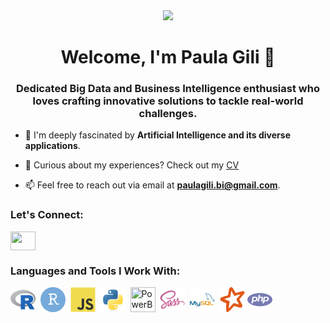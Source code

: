 
<div id="header" align="center">
    <img src="https://media.giphy.com/media/v1.Y2lkPTc5MGI3NjExcWR0MmF6ZGRwbWF2aXUzcHE0Nmdsem5wM3pmZWNuZ2trcTBtc3lzMyZlcD12MV9pbnRlcm5hbF9naWZfYnlfaWQmY3Q9Zw/26tn33aiTi1jkl6H6/giphy.gif" width="200" />
    <h1>Welcome, I'm Paula Gili 👋</h1>
        <h3>Dedicated Big Data and Business Intelligence enthusiast who loves crafting innovative solutions to tackle real-world challenges. </h3>
    
</div>

- 🔭 I'm deeply fascinated by **Artificial Intelligence and its diverse applications**.

- 📄 Curious about my experiences? Check out my [CV](https://drive.google.com/file/d/1SvRUjUYuqhKLwv9xWBUM_J66i-ZDdfPy/view?usp=share_link) 

- 📫 Feel free to reach out via email at **paulagili.bi@gmail.com**.

<h3>Let's Connect:</h3>
<p align="left">
    <a href="www.linkedin.com/in/paula-gili" target="blank"><img align="center" src="https://raw.githubusercontent.com/rahuldkjain/github-profile-readme-generator/master/src/images/icons/Social/linked-in-alt.svg" height="30" width="40" /></a>
    </p>

<h3>Languages and Tools I Work With:</h3>
<div>
    <img src="https://github.com/devicons/devicon/blob/master/icons/r/r-original.svg" title="R" alt="HTML" width="40" height="40"/>&nbsp;
    <img src="https://github.com/devicons/devicon/blob/master/icons/rstudio/rstudio-original.svg"  title="RStudio" width="40" height="40"/>&nbsp;
    <img src="https://github.com/devicons/devicon/blob/master/icons/javascript/javascript-original.svg" title="JavaScript"  width="40" height="40"/>&nbsp;
    <img src="https://raw.githubusercontent.com/devicons/devicon/master/icons/python/python-original.svg" title="Python"  width="40" height="40"/>&nbsp;
    <img src="https://github.com/xiaotwins/PowerBI-Icons/blob/main/SVG/PowerBI.svg" title="PowerBI" width="40" height="40"/>&nbsp;
    <img src="https://github.com/devicons/devicon/blob/master/icons/sass/sass-original.svg" title="Sass"  width="40" height="40"/>&nbsp;
    <img src="https://github.com/devicons/devicon/blob/master/icons/mysql/mysql-original-wordmark.svg" title="MySQL"  alt="MySQL" width="40" height="40"/>&nbsp;
    <img src="https://github.com/devicons/devicon/blob/master/icons/apachespark/apachespark-original.svg" title="Apache Spark"  width="40" height="40"/>
    <img src="https://github.com/devicons/devicon/blob/master/icons/php/php-plain.svg" title="Git"  width="40" height="40"/>
  </div>
</div>
